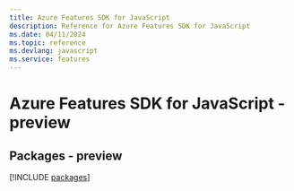 ```yaml
---
title: Azure Features SDK for JavaScript
description: Reference for Azure Features SDK for JavaScript
ms.date: 04/11/2024
ms.topic: reference
ms.devlang: javascript
ms.service: features
---
```

# Azure Features SDK for JavaScript - preview
## Packages - preview
[!INCLUDE [packages](features-index.md)]
